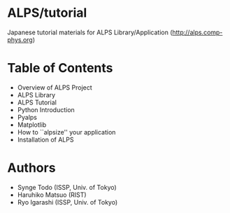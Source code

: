 ALPS/tutorial
=============

Japanese tutorial materials for ALPS Library/Application (http://alps.comp-phys.org)

Table of Contents
=================

* Overview of ALPS Project
* ALPS Library
* ALPS Tutorial
* Python Introduction
* Pyalps
* Matplotlib
* How to ``alpsize'' your application
* Installation of ALPS

Authors
=========

* Synge Todo (ISSP, Univ. of Tokyo)
* Haruhiko Matsuo (RIST)
* Ryo Igarashi (ISSP, Univ. of Tokyo)
